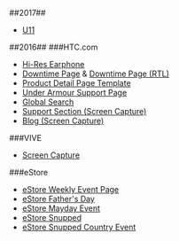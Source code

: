 ##2017##
- [U11](https://rawgit.com/chester0516/htc-prototype-bak/master/wip/pdp-2017/default.htm)


##2016##
###HTC.com
- [Hi-Res Earphone](https://rawgit.com/chester0516/htc-prototype-bak/master/wip/hi-res-earphone/default.htm)
- [Downtime Page](https://rawgit.com/chester0516/htc-prototype-bak/master/wip/downtime-page/us/countdown.htm) & [Downtime Page (RTL)](https://rawgit.com/chester0516/htc-prototype-bak/master/wip/downtime-page/mea-sa/text.htm)
- [Product Detail Page Template](https://rawgit.com/chester0516/htc-prototype-bak/master/wip/pdp-temps/e36.htm)
- [Under Armour Support Page](https://rawgit.com/chester0516/htc-prototype-bak/master/wip/ua-health/ua-landing.htm)
- [Global Search](https://rawgit.com/chester0516/htc-prototype-bak/master/wip/global-search/index.htm)
- [Support Section (Screen Capture)](https://github.com/chester0516/htc-prototype-bak/tree/master/wip/project-screenshot/htc-support)
- [Blog (Screen Capture)](https://github.com/chester0516/htc-prototype-bak/tree/master/wip/project-screenshot/htc-blog)

###VIVE 
- [Screen Capture](https://github.com/chester0516/htc-prototype-bak/tree/master/wip/project-screenshot/htc-vive)

###eStore
- [eStore Weekly Event Page](https://rawgit.com/chester0516/htc-prototype-bak/master/wip/estore-event/week34-2.htm)
- [eStore Father's Day](https://rawgit.com/chester0516/htc-prototype-bak/master/wip/estore-fathers-day/default.htm)
- [eStore Mayday Event](https://rawgit.com/chester0516/htc-prototype-bak/master/wip/mayday/default.htm)
- [eStore Snupped](https://rawgit.com/chester0516/htc-prototype-bak/master/wip/snupped/index.htm)
- [eStore Snupped Country Event](https://rawgit.com/chester0516/htc-prototype-bak/master/wip/snupped-by-country/default.htm)


